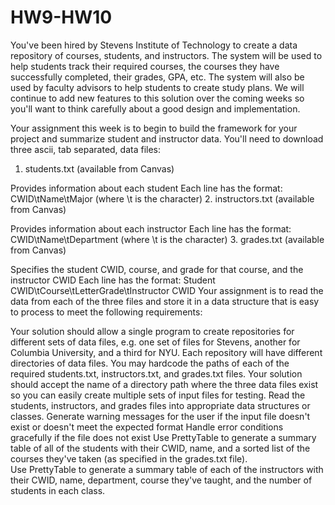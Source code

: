 # HW9-HW10
You've been hired by Stevens Institute of Technology to create a data repository of courses, students, and instructors.  The system will be used to help students track their required courses, the courses they have successfully completed, their grades,  GPA, etc.  The system will also be used by faculty advisors to help students to create study plans.  We will continue to add new features to this solution over the coming weeks so you'll want to think carefully about a good design and implementation.  

Your assignment this week is to begin to build the framework for your project and summarize student and instructor data.  You'll need to download three ascii, tab separated,  data files:

1. students.txt (available from Canvas)

Provides information about each student
Each line has the format: CWID\tName\tMajor (where \t is the <tab> character)
2. instructors.txt (available from Canvas)

Provides information about each instructor
Each line has the format: CWID\tName\tDepartment (where \t is the <tab> character)
3. grades.txt (available from Canvas)

Specifies the student CWID, course, and grade for that course, and the instructor CWID
Each line has the format: Student CWID\tCourse\tLetterGrade\tInstructor CWID
Your assignment is to read the data from each of the three files and store it in a data structure that is easy to process to meet the following requirements:

Your solution should allow a single program to create repositories for different sets of data files, e.g. one set of files for Stevens, another for Columbia University, and a third for NYU.   Each repository will have different directories of data files. 
You may hardcode the paths of each of the required students.txt, instructors.txt, and grades.txt files.   Your solution should accept the name of a directory path where the three data files exist so you can easily create multiple sets of input files for testing.
Read the students, instructors, and grades files into appropriate data structures or classes.
Generate warning messages for the user if the input file doesn't exist or doesn't meet the expected format
Handle error conditions gracefully if the file does not exist
Use PrettyTable to generate a summary table of all of the students with their CWID, name, and a sorted list of the courses they've taken (as specified in the grades.txt file).  
Use PrettyTable to generate a summary table of each of the instructors with their CWID, name, department, course they've taught, and the number of students in each class.
